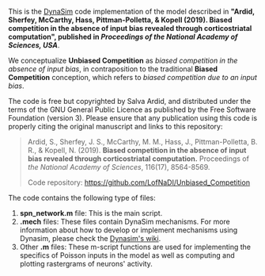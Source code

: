This is the [DynaSim](https://github.com/DynaSim/DynaSim) code implementation of the model described in **"Ardid, Sherfey, McCarthy, Hass, Pittman-Polletta, & Kopell (2019). Biased competition in the absence of input bias revealed through corticostriatal computation", published in *Proceedings of the National Academy of Sciences, USA***.

We conceptualize **Unbiased Competition** as *biased competition in the absence of input bias*, in contraposition to the traditional **Biased Competition** conception, which refers to *biased competition due to an input bias*.  

The code is free but copyrighted by Salva Ardid, and distributed under the terms of the GNU General Public Licence as published by the Free Software Foundation (version 3). Please ensure that any publication using this code is properly citing the original manuscript and links to this repository:

> Ardid, S., Sherfey, J. S., McCarthy, M. M., Hass, J., Pittman-Polletta, B. R., & Kopell, N. (2019). **Biased competition in the absence of input bias revealed through corticostriatal computation.** Proceedings of *the National Academy of Sciences*, 116(17), 8564-8569.
> 
> Code repository: https://github.com/LofNaDI/Unbiased_Competition

  
The code contains the following type of files:

1. **spn_network.m** file: This is the main script.
2. **.mech** files: These files contain DynaSim mechanisms. For more information about how to develop or implement mechanisms using Dynasim, please check the [Dynasim's wiki](https://github.com/DynaSim/DynaSim/wiki).
3. Other **.m** files: These m-script functions are used for implementing the specifics of Poisson inputs in the model as well as computing and plotting rastergrams of neurons' activity. 

